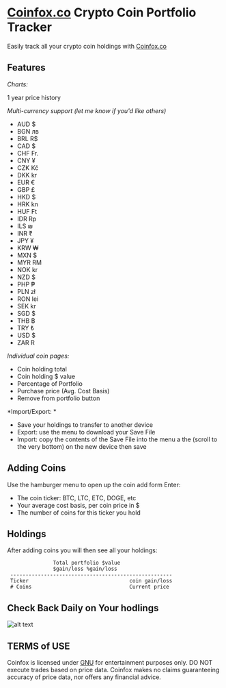 # [Coinfox.co](http://coinfox.co) Crypto Coin Portfolio Tracker

Easily track all your crypto coin holdings with [Coinfox.co](http://coinfox.co)

## Features

*Charts:*

1 year price history


*Multi-currency support (let me know if you'd like others)*

   * AUD $
   * BGN лв
   * BRL R$
   * CAD $
   * CHF Fr.
   * CNY ¥
   * CZK Kč
   * DKK kr
   * EUR €
   * GBP £
   * HKD $
   * HRK kn
   * HUF Ft
   * IDR Rp
   * ILS ₪
   * INR ₹
   * JPY ¥
   * KRW ₩
   * MXN $
   * MYR RM
   * NOK kr
   * NZD $
   * PHP ₱
   * PLN zł
   * RON lei
   * SEK kr
   * SGD $
   * THB ฿
   * TRY ₺
   * USD $
   * ZAR R


*Individual coin pages:*

* Coin holding total
* Coin holding $ value
* Percentage of Portfolio
* Purchase price (Avg. Cost Basis)
* Remove from portfolio button


*Import/Export: *

* Save your holdings to transfer to another device
* Export: use the menu to download your Save File
* Import: copy the contents of the Save File into the menu a the (scroll to the very bottom) on the new device then save

## Adding Coins

Use the hamburger menu to open up the coin add form
Enter:
 - The coin ticker: BTC, LTC, ETC, DOGE, etc  
 - Your average cost basis, per coin price in $
 - The number of coins for this ticker you hold

## Holdings

After adding coins you will then see all your holdings:

```
               Total portfolio $value
               $gain/loss %gain/loss
 -----------------------------------------------------             
 Ticker                                 coin gain/loss
 # Coins                                Current price
```

              
              
## Check Back Daily on Your hodlings

![alt text](http://i.imgur.com/3QULYvh.png "CoinFox")

## TERMS of USE

Coinfox is licensed under [GNU](https://github.com/vinniejames/coinfox/blob/master/LICENSE.md) for entertainment purposes only. DO NOT execute trades based on price data. Coinfox makes no claims guaranteeing accuracy of price data, nor offers any financial advice.
